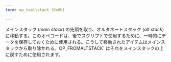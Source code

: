 ```yaml
---
term: op_toaltstack (0x6b)

---
```

メインスタック (*main stack*) の先頭を取り、オルタネートスタック (*alt stack*) に移動する。このオペコードは、後でスクリプトで使用するために、一時的にデータを保存しておくために使用される。こうして移動されたアイテムはメインスタックから取り除かれる。OP_FROMALTSTACK` はそれをメインスタックの上に戻すために使用されます。